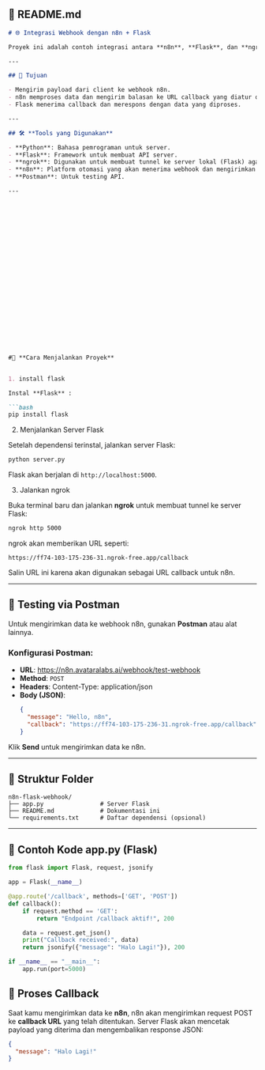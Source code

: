 

## 📄 **README.md**

```markdown
# 🌐 Integrasi Webhook dengan n8n + Flask

Proyek ini adalah contoh integrasi antara **n8n**, **Flask**, dan **ngrok**. Sistem ini mengirim data melalui webhook ke n8n dan menerima callback yang diproses oleh Flask.

---

## 🎯 Tujuan

- Mengirim payload dari client ke webhook n8n.
- n8n memproses data dan mengirim balasan ke URL callback yang diatur oleh Flask.
- Flask menerima callback dan merespons dengan data yang diproses.

---

## 🛠️ **Tools yang Digunakan**

- **Python**: Bahasa pemrograman untuk server.
- **Flask**: Framework untuk membuat API server.
- **ngrok**: Digunakan untuk membuat tunnel ke server lokal (Flask) agar dapat diakses dari luar jaringan.
- **n8n**: Platform otomasi yang akan menerima webhook dan mengirimkan callback.
- **Postman**: Untuk testing API.

---























#🚀 **Cara Menjalankan Proyek**


1. install flask

Instal **Flask** :

```bash
pip install flask
```

2. Menjalankan Server Flask

Setelah dependensi terinstal, jalankan server Flask:

```bash
python server.py
```

Flask akan berjalan di `http://localhost:5000`.

3. Jalankan ngrok

Buka terminal baru dan jalankan **ngrok** untuk membuat tunnel ke server Flask:

```bash
ngrok http 5000
```

ngrok akan memberikan URL seperti:
```
https://ff74-103-175-236-31.ngrok-free.app/callback
```
Salin URL ini karena akan digunakan sebagai URL callback untuk n8n.

---

## 🧪 **Testing via Postman**

Untuk mengirimkan data ke webhook n8n, gunakan **Postman** atau alat lainnya.

### Konfigurasi Postman:

- **URL**: https://n8n.avataralabs.ai/webhook/test-webhook
- **Method**: `POST`
- **Headers**: Content-Type: application/json
- **Body (JSON)**:
  ```json
  {
    "message": "Hello, n8n",
    "callback": "https://ff74-103-175-236-31.ngrok-free.app/callback"
  }
  ```

Klik **Send** untuk mengirimkan data ke n8n.

---

## 📂 **Struktur Folder**

```
n8n-flask-webhook/
├── app.py                # Server Flask
├── README.md             # Dokumentasi ini
└── requirements.txt      # Daftar dependensi (opsional)
```

---

## 🧰 **Contoh Kode app.py (Flask)**

```python
from flask import Flask, request, jsonify

app = Flask(__name__)

@app.route('/callback', methods=['GET', 'POST'])
def callback():
    if request.method == 'GET':
        return "Endpoint /callback aktif!", 200

    data = request.get_json()
    print("Callback received:", data)
    return jsonify({"message": "Halo Lagi!"}), 200

if __name__ == "__main__":
    app.run(port=5000)
```


## 🔄 **Proses Callback**

Saat kamu mengirimkan data ke **n8n**, n8n akan mengirimkan request POST ke **callback URL** yang telah ditentukan. Server Flask akan mencetak payload yang diterima dan mengembalikan response JSON:

```json
{
  "message": "Halo Lagi!"
}
```
